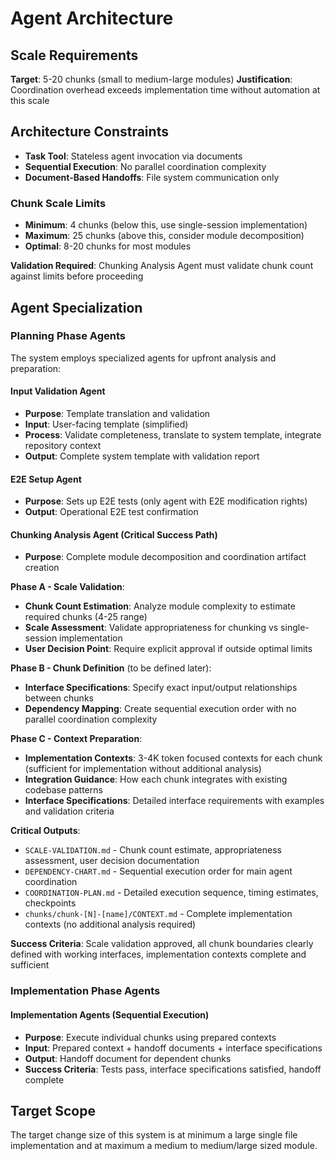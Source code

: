 # Agent Architecture

## Scale Requirements
**Target**: 5-20 chunks (small to medium-large modules)
**Justification**: Coordination overhead exceeds implementation time without automation at this scale

## Architecture Constraints
- **Task Tool**: Stateless agent invocation via documents
- **Sequential Execution**: No parallel coordination complexity
- **Document-Based Handoffs**: File system communication only

### **Chunk Scale Limits**
- **Minimum**: 4 chunks (below this, use single-session implementation)
- **Maximum**: 25 chunks (above this, consider module decomposition)
- **Optimal**: 8-20 chunks for most modules

**Validation Required**: Chunking Analysis Agent must validate chunk count against limits before proceeding

## Agent Specialization

### **Planning Phase Agents**
The system employs specialized agents for upfront analysis and preparation:

#### **Input Validation Agent**
- **Purpose**: Template translation and validation
- **Input**: User-facing template (simplified)
- **Process**: Validate completeness, translate to system template, integrate repository context
- **Output**: Complete system template with validation report

#### **E2E Setup Agent**  
- **Purpose**: Sets up E2E tests (only agent with E2E modification rights)
- **Output**: Operational E2E test confirmation

#### **Chunking Analysis Agent** (Critical Success Path)
- **Purpose**: Complete module decomposition and coordination artifact creation

**Phase A - Scale Validation**:
- **Chunk Count Estimation**: Analyze module complexity to estimate required chunks (4-25 range)
- **Scale Assessment**: Validate appropriateness for chunking vs single-session implementation
- **User Decision Point**: Require explicit approval if outside optimal limits

**Phase B - Chunk Definition** (to be defined later):
- **Interface Specifications**: Specify exact input/output relationships between chunks
- **Dependency Mapping**: Create sequential execution order with no parallel coordination complexity

**Phase C - Context Preparation**:
- **Implementation Contexts**: 3-4K token focused contexts for each chunk (sufficient for implementation without additional analysis)
- **Integration Guidance**: How each chunk integrates with existing codebase patterns
- **Interface Specifications**: Detailed interface requirements with examples and validation criteria

**Critical Outputs**:
- `SCALE-VALIDATION.md` - Chunk count estimate, appropriateness assessment, user decision documentation
- `DEPENDENCY-CHART.md` - Sequential execution order for main agent coordination
- `COORDINATION-PLAN.md` - Detailed execution sequence, timing estimates, checkpoints
- `chunks/chunk-[N]-[name]/CONTEXT.md` - Complete implementation contexts (no additional analysis required)

**Success Criteria**: Scale validation approved, all chunk boundaries clearly defined with working interfaces, implementation contexts complete and sufficient

### **Implementation Phase Agents**

#### **Implementation Agents** (Sequential Execution)
- **Purpose**: Execute individual chunks using prepared contexts
- **Input**: Prepared context + handoff documents + interface specifications
- **Output**: Handoff document for dependent chunks
- **Success Criteria**: Tests pass, interface specifications satisfied, handoff complete

## Target Scope
The target change size of this system is at minimum a large single file implementation and at maximum a medium to medium/large sized module.